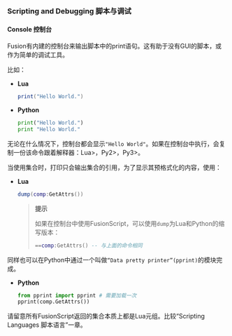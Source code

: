 ### Scripting and Debugging 脚本与调试

#### Console 控制台

Fusion有内建的控制台来输出脚本中的print语句。这有助于没有GUI的脚本，或作为简单的调试工具。

比如：

- <b>Lua</b>

  ```Lua
  print("Hello World.")
  ```

- <b>Python</b>

  ```Python
  print("Hello World.")
  print "Hello World."
  ```

无论在什么情况下，控制台都会显示`"Hello World"`。如果在控制台中执行，会复制一份该命令跟着解释器：Lua>，Py2>，Py3>。

当使用集合时，打印只会输出集合的引用，为了显示其预格式化的内容，使用：

- <b>Lua</b>

  ```Lua
  dump(comp:GetAttrs())
  ```

  > **提示**
  >
  > 如果在控制台中使用FusionScript，可以使用`dump`为Lua和Python的缩写版本：
  >
  > ```Lua
  > ==comp:GetAttrs() -- 与上面的命令相同
  > ```

同样也可以在Python中通过一个叫做`“Data pretty printer”(pprint)`的模块完成。

- <b>Python</b>

  ```Python
  from pprint import pprint # 需要加载一次
  pprint(comp.GetAttrs())
  ```

请留意所有FusionScript返回的集合本质上都是Lua元组。比较“Scripting Languages 脚本语言”一章。